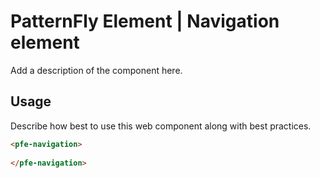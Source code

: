 # PatternFly Element | Navigation element
Add a description of the component here.

## Usage
Describe how best to use this web component along with best practices.

```html
<pfe-navigation>
    
</pfe-navigation>
```
